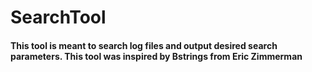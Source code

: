 # SearchTool

#### This tool is meant to search log files and output desired search parameters. This tool was inspired by Bstrings from Eric Zimmerman
